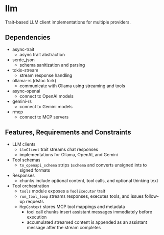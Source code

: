 # llm
Trait-based LLM client implementations for multiple providers.

## Dependencies
- async-trait
  - async trait abstraction
- serde_json
  - schema sanitization and parsing
- tokio-stream
  - stream response handling
- ollama-rs (dstoc fork)
  - communicate with Ollama using streaming and tools
- async-openai
  - connect to OpenAI models
- gemini-rs
  - connect to Gemini models
- rmcp
  - connect to MCP servers

## Features, Requirements and Constraints
- LLM clients
  - `LlmClient` trait streams chat responses
  - implementations for Ollama, OpenAI, and Gemini
- Tool schemas
  - `to_openapi_schema` strips `$schema` and converts unsigned ints to signed formats
- Responses
  - chunks include optional content, tool calls, and optional thinking text
- Tool orchestration
  - `tools` module exposes a `ToolExecutor` trait
  - `run_tool_loop` streams responses, executes tools, and issues follow-up requests
  - `McpContext` stores MCP tool mappings and metadata
    - tool call chunks insert assistant messages immediately before execution
    - accumulated streamed content is appended as an assistant message after the stream completes
